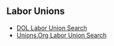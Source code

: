 ## Labor Unions

- [DOL Labor Union Search](https://olms.dol-esa.gov/olpdr)
- [Unions.Org Labor Union Search](https://unions.org/#directory)